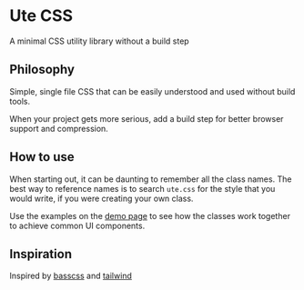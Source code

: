 # Ute CSS

A minimal CSS utility library without a build step

## Philosophy

Simple, single file CSS that can be easily understood and used without build tools.

When your project gets more serious, add a build step for better browser support and compression.

## How to use

When starting out, it can be daunting to remember all the class names. The best way to reference names is to search `ute.css` for the style that you would write, if you were creating your own class.

Use the examples on the [demo page](./index.html) to see how the classes work together to achieve common UI components.

## Inspiration

Inspired by [basscss](https://basscss.com/) and [tailwind](https://tailwindcss.com)
